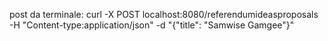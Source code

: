 post da terminale: curl -X POST localhost:8080/referendumideasproposals -H "Content-type:application/json" -d "{\"title\": \"Samwise Gamgee\"}"